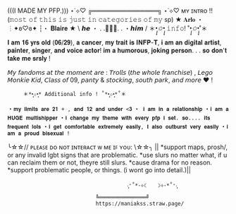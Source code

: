 (((I MADE MY PFP.))) ⋆˙⟡♡ ╔═══════════════╗ ⋆˙⟡♡
                         ᴍʏ ɪɴᴛʀᴏ !!
(𝚖𝚘𝚜𝚝 𝚘𝚏 𝚝𝚑𝚒𝚜 𝚒𝚜 𝚓𝚞𝚜𝚝 𝚒𝚗 𝚌𝚊𝚝𝚎𝚐𝚘𝚛𝚒𝚎𝚜 𝚘𝚏 𝚖𝚢 sp)
      ★ 𝐀𝐫𝐥𝐨 ・┆✦ʚ♡ɞ✦ ┆・ 𝐁𝐥𝐚𝐢𝐫𝐞 ★
             \ 𝙝𝙚 ・ . .💫💐🧸. . ・𝙝𝙞𝙢 /
                  ＊*•̩̩͙✩•̩̩͙* 𝚒𝚗𝚏𝚘! ˚*•̩̩͙✩•̩̩͙*˚＊

 𝐈 𝐚𝐦 𝟏𝟔 𝐲𝐫𝐬 𝐨𝐥𝐝 (𝟎𝟔/𝟐𝟗), 𝐚 𝐜𝐚𝐧𝐜𝐞𝐫, 𝐦𝐲 𝐭𝐫𝐚𝐢𝐭 𝐢𝐬 𝐈𝐍𝐅𝐏-𝐓, 𝐢 𝐚𝐦 𝐚𝐧 𝐝𝐢𝐠𝐢𝐭𝐚𝐥 𝐚𝐫𝐭𝐢𝐬𝐭, 𝐩𝐚𝐢𝐧𝐭𝐞𝐫, 𝐬𝐢𝐧𝐠𝐞𝐫, 𝐚𝐧𝐝 𝐯𝐨𝐢𝐜𝐞 𝐚𝐜𝐭𝐨𝐫! 𝐢𝐦 𝐚 𝐡𝐮𝐦𝐨𝐫𝐨𝐮𝐬, 𝐣𝐨𝐤𝐢𝐧𝐠 𝐩𝐞𝐫𝐬𝐨𝐧. . . 𝐬𝐨 𝐝𝐨𝐧'𝐭 𝐭𝐚𝐤𝐞 𝐦𝐞 𝐬𝐫𝐬𝐥𝐲 !

𝘔𝘺 𝘧𝘢𝘯𝘥𝘰𝘮𝘴 𝘢𝘵 𝘵𝘩𝘦 𝘮𝘰𝘮𝘦𝘯𝘵 𝘢𝘳𝘦 : 𝘛𝘳𝘰𝘭𝘭𝘴 (𝘵𝘩𝘦 𝘸𝘩𝘰𝘭𝘦 𝘧𝘳𝘢𝘯𝘤𝘩𝘪𝘴𝘦) , 𝘓𝘦𝘨𝘰 𝘔𝘰𝘯𝘬𝘪𝘦 𝘒𝘪𝘥, 𝘊𝘭𝘢𝘴𝘴 𝘰𝘧 09, 𝘱𝘢𝘯𝘵𝘺 & 𝘴𝘵𝘰𝘤𝘬𝘪𝘯𝘨, 𝘴𝘰𝘶𝘵𝘩 𝘱𝘢𝘳𝘬, 𝘢𝘯𝘥 𝘮𝘰𝘳𝘦 ❤️ !

         ＊*•̩̩͙✩•̩̩͙* 𝙰𝚍𝚍𝚒𝚝𝚒𝚘𝚗𝚊𝚕 𝚒𝚗𝚏𝚘 ! ˚*•̩̩͙✩•̩̩͙*˚＊
・`𝐦𝐲 𝐥𝐢𝐦𝐢𝐭𝐬 𝐚𝐫𝐞 𝟐𝟏 + , 𝐚𝐧𝐝 𝟏𝟐 𝐚𝐧𝐝 𝐮𝐧𝐝𝐞𝐫 <𝟑`
・` 𝐢 𝐚𝐦 𝐢𝐧 𝐚 𝐫𝐞𝐥𝐚𝐭𝐢𝐨𝐧𝐬𝐡𝐢𝐩`
・`𝐢 𝐚𝐦 𝐚 𝐇𝐔𝐆𝐄 𝐦𝐮𝐥𝐭𝐢𝐬𝐡𝐢𝐩𝐩𝐞𝐫`
・`𝐢 𝐜𝐡𝐚𝐧𝐠𝐞 𝐦𝐲 𝐭𝐡𝐞𝐦𝐞 𝐰𝐢𝐭𝐡 𝐞𝐯𝐞𝐫𝐲 𝐩𝐟𝐩 𝐢 𝐬𝐞𝐭. 𝐬𝐨.... 𝐢𝐭𝐬 𝐟𝐫𝐞𝐪𝐮𝐞𝐧𝐭 𝐥𝐨𝐥𝐬`
・`𝐢 𝐠𝐞𝐭 𝐜𝐨𝐦𝐟𝐨𝐫𝐭𝐚𝐛𝐥𝐞 𝐞𝐱𝐭𝐫𝐞𝐦𝐞𝐥𝐲 𝐞𝐚𝐬𝐢𝐥𝐲, 𝐈 𝐚𝐥𝐬𝐨 𝐨𝐮𝐭𝐛𝐮𝐫𝐬𝐭 𝐯𝐞𝐫𝐲 𝐞𝐚𝐬𝐢𝐥𝐲`
・`𝐢 𝐚𝐦 𝐚 𝐩𝐫𝐨𝐮𝐝 𝐛𝐢𝐬𝐞𝐱𝐮𝐚𝐥 !`
    
╰☆☆// ᴘʟᴇᴀꜱᴇ ᴅᴏ ɴᴏᴛ ɪɴᴛᴇʀᴀᴄᴛ ᴡ ᴍᴇ ɪꜰ ʏᴏᴜ: \\☆☆╮
||
*support maps, prosh/, or any invalid lgbt signs that are problematic.
*use slurs no matter what, if u can reclaim them or not, theyre still slurs.
*cause drama for no reason.
*support problematic people, or things. (i wont go into detail.)||

                                          ‧͙⁺˚*･༓☾　　☽༓･*˚⁺‧͙ 
                                ╚═══════════════╝
                                https://maniakss.straw.page/

<!---
Gunkified/Gunkified is a ✨ special ✨ repository because its `README.md` (this file) appears on your GitHub profile.
You can click the Preview link to take a look at your changes.
--->
